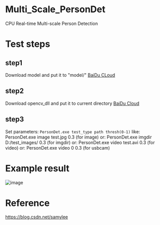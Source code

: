 # Multi_Scale_PersonDet
CPU Real-time Multi-scale Person Detection

# Test steps
## step1
Download model and put it to "model/"  [BaiDu CLoud](https://pan.baidu.com/s/1PNc83cAMWpOQj5pjpQgrUw)
## step2
Download opencv_dll and put it to current directory [BaiDu Cloud](https://pan.baidu.com/s/143Ia9lH9BXNiv-hSPSu4Bw)
## step3
Set parameters:
`PersonDet.exe test_type path thresh(0-1)`
like:  PersonDet.exe image test.jpg 0.3  (for image)
or:    PersonDet.exe imgdir D:/test_images/ 0.3  (for imgdir)
or:    PersonDet.exe video test.avi 0.3  (for video)
or:    PersonDet.exe video 0 0.3   (for usbcam)
# Example result
![image](https://github.com/samylee/Multi_Scale_PersonDet/blob/master/image/result.jpg)
# Reference
https://blog.csdn.net/samylee
